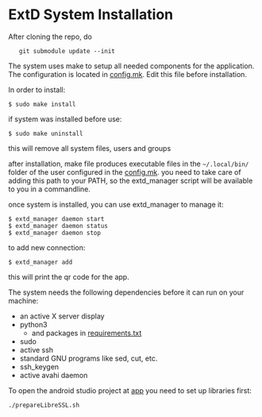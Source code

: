 # ExtD System Installation

After cloning the repo, do

```
   git submodule update --init
```

The system uses make to setup all needed components for the application.
The configuration is located in [config.mk](config.mk). Edit this file before installation.

In order to install:

```
$ sudo make install
```

if system was installed before use:

```
$ sudo make uninstall
```

this will remove all system files, users and groups

after installation, make file produces executable files in the `~/.local/bin/` folder of the user configured in the [config.mk](config.mk).
you need to take care of adding this path to your PATH, so the extd_manager script will be available to you in a commandline.

once system is installed, you can use extd_manager to manage it:

```
$ extd_manager daemon start
$ extd_manager daemon status
$ extd_manager daemon stop
```

to add new connection:

```
$ extd_manager add
```

this will print the qr code for the app.

The system needs the following dependencies before it can run on your machine:
  - an active X server display
  - python3
    - and packages in [requirements.txt](./requirements.txt)
  - sudo
  - active ssh
  - standard GNU programs like sed, cut, etc.
  - ssh_keygen
  - active avahi daemon

To open the android studio project at [app](./app) you need to set up libraries first:
```
./prepareLibreSSL.sh
```